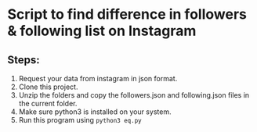 # Script to find difference in followers & following list on Instagram

## Steps:
1. Request your data from instagram in json format.
2. Clone this project.
3. Unzip the folders and copy the followers.json and following.json files in the current folder.
4. Make sure python3 is installed on your system.
5. Run this program using ```python3 eq.py```

